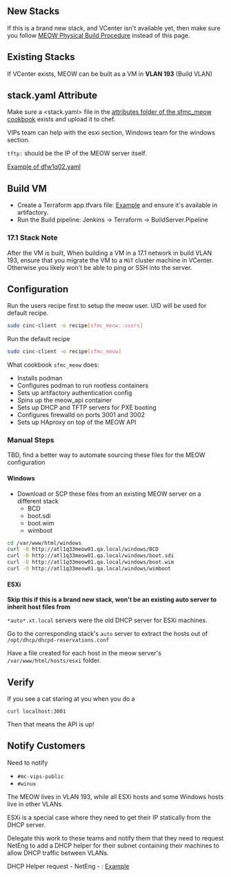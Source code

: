 ## New Stacks

If this is a brand new stack, and VCenter isn't available yet, then make sure you follow [MEOW Physical Build Procedure](https://confluence.internal.salesforce.com/display/SFMCLINUX/MEOW+Physical+Build+Procedure) instead of this page.
## Existing Stacks

If VCenter exists, MEOW can be built as a VM in **VLAN 193** (Build VLAN)
## stack.yaml Attribute

Make sure a <stack.yaml> file in the [attributes folder of the sfmc_meow cookbook](https://github.com/sfdc-mc-mj/LINUX.sfmc_meow/tree/main/attributes) exists and upload it to chef. 

VIPs team can help with the esxi section, Windows team for the windows section. 

`tftp:` should be the IP of the MEOW server itself.

[Example of dfw1q02.yaml](https://github.com/sfdc-mc-mj/LINUX.sfmc_meow/blob/W-13525360/attributes/dfw1q02.yaml)
## Build VM

- Create a Terraform app.tfvars file: [Example](https://github.com/sfdc-mc-mj/MCAPS.Terraform-AppConfig-v14/blob/main/iad4s12/linux/meow/app.tfvars) and ensure it's available in artifactory.
- Run the Build pipeline: Jenkins -> Terraform -> BuildServer.Pipeline

### 17.1 Stack Note

After the VM is built, When building a VM in a 17.1 network in build VLAN 193, ensure that you migrate the VM to a `MGT` cluster machine in VCenter. Otherwise you likely won't be able to ping or SSH into the server.

## Configuration

Run the users recipe first to setup the meow user. UID will be used for default recipe.
```bash
sudo cinc-client -o recipe[sfmc_meow::users]
```

Run the default recipe
```bash
sudo cinc-client -o recipe[sfmc_meow]
```

What cookbook `sfmc_meow` does:

- Installs podman
- Configures podman to run rootless containers
- Sets up artifactory authentication config
- Spins up the meow_api container
- Sets up DHCP and TFTP servers for PXE booting
- Configures firewalld on ports 3001 and 3002
- Sets up HAproxy on top of the MEOW API

### Manual Steps

TBD, find a better way to automate sourcing these files for the MEOW configuration

#### Windows
- Download or SCP these files from an existing MEOW server on a different stack
	- BCD
	- boot.sdi
	- boot.wim
	- wimboot

```bash
cd /var/www/html/windows
curl -O http://atl1q33meow01.qa.local/windows/BCD
curl -O http://atl1q33meow01.qa.local/windows/boot.sdi
curl -O http://atl1q33meow01.qa.local/windows/boot.wim
curl -O http://atl1q33meow01.qa.local/windows/wimboot
```
#### ESXi

**Skip this if this is a brand new stack, won't be an existing auto server to inherit host files from** 

`*auto*.xt.local` servers were the old DHCP server for ESXi machines.

Go to the corresponding stack's `auto` server to extract the hosts out of `/opt/dhcp/dhcpd-reservations.conf`

Have a file created for each host in the meow server's `/var/www/html/hosts/esxi` folder.
## Verify

If you see a cat staring at you when you do a 

```
curl localhost:3001
```

Then that means the API is up!
## Notify Customers

Need to notify

- `#mc-vips-public`
- `#winux`

The MEOW lives in VLAN 193, while all ESXi hosts and some Windows hosts live in other VLANs.

ESXi is a special case where they need to get their IP statically from the DHCP server. 

Delegate this work to these teams and notify them that they need to request NetEng to add a DHCP helper for their subnet containing their machines to allow DHCP traffic between VLANs.

DHCP Helper request - NetEng - : [Example](https://gus.lightning.force.com/lightning/r/ADM_Work__c/a07EE00001dXwuQYAS/view)